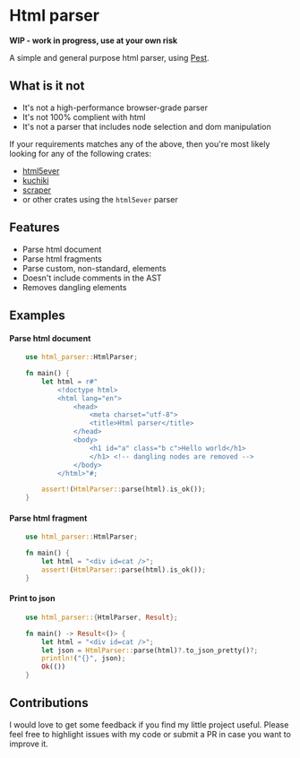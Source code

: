 # Html parser

**WIP - work in progress, use at your own risk**

A simple and general purpose html parser, using [Pest](https://pest.rs/).

## What is it not

- It's not a high-performance browser-grade parser
- It's not 100% complient with html
- It's not a parser that includes node selection and dom manipulation

If your requirements matches any of the above, then you're most likely looking for any of the following crates:

- [html5ever](https://crates.io/crates/html5ever)
- [kuchiki](https://crates.io/crates/kuchiki)
- [scraper](https://crates.io/crates/scraper)
- or other crates using the `html5ever` parser

## Features

- Parse html document
- Parse html fragments
- Parse custom, non-standard, elements
- Doesn't include comments in the AST
- Removes dangling elements

## Examples

#### Parse html document

```rust
    use html_parser::HtmlParser;

    fn main() {
        let html = r#"
            <!doctype html>
            <html lang="en">
                <head>
                    <meta charset="utf-8">
                    <title>Html parser</title>
                </head>
                <body>
                    <h1 id="a" class="b c">Hello world</h1>
                    </h1> <!-- dangling nodes are removed -->
                </body>
            </html>"#;

        assert!(HtmlParser::parse(html).is_ok());
    }
```

#### Parse html fragment

```rust
    use html_parser::HtmlParser;

    fn main() {
        let html = "<div id=cat />";
        assert!(HtmlParser::parse(html).is_ok());
    }
```

#### Print to json

```rust
    use html_parser::{HtmlParser, Result};

    fn main() -> Result<()> {
        let html = "<div id=cat />";
        let json = HtmlParser::parse(html)?.to_json_pretty()?;
        println!("{}", json);
        Ok(())
    }
```

## Contributions

I would love to get some feedback if you find my little project useful. Please feel free to highlight issues with my code or submit a PR in case you want to improve it.
